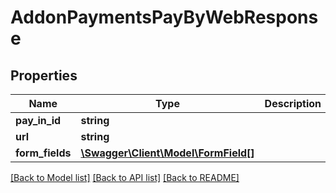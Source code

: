 # AddonPaymentsPayByWebResponse

## Properties
Name | Type | Description | Notes
------------ | ------------- | ------------- | -------------
**pay_in_id** | **string** |  | [optional] 
**url** | **string** |  | [optional] 
**form_fields** | [**\Swagger\Client\Model\FormField[]**](FormField.md) |  | [optional] 

[[Back to Model list]](../README.md#documentation-for-models) [[Back to API list]](../README.md#documentation-for-api-endpoints) [[Back to README]](../README.md)


